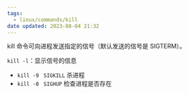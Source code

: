 ```yaml
---
tags:
  - linux/commands/kill
date updated: 2023-08-04 21:32
---
```


kill 命令可向进程发送指定的信号（默认发送的信号是 SIGTERM）。

`kill -l`：显示信号的信息

- ` kill -9  `   `SIGKILL` 杀进程
- ` kill -0  `   `SIGHUP`  检查进程是否存在
